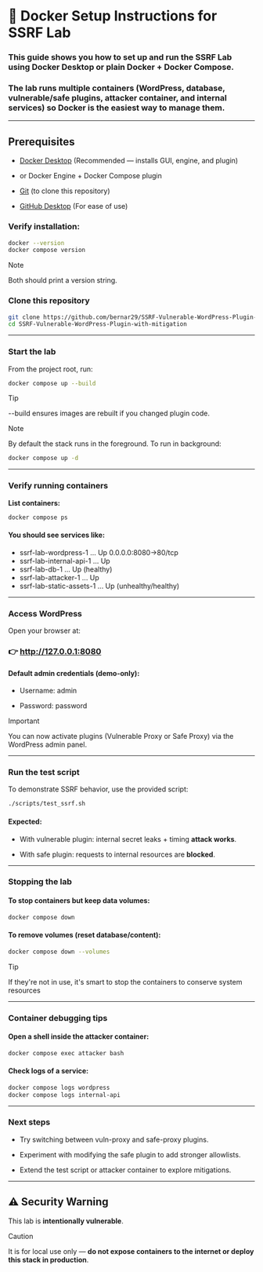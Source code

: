# 🐳 Docker Setup Instructions for SSRF Lab

### This guide shows you how to set up and run the SSRF Lab using Docker Desktop or plain Docker + Docker Compose.
### The lab runs multiple containers (WordPress, database, vulnerable/safe plugins, attacker container, and internal services) so Docker is the easiest way to manage them. 
---

## Prerequisites

- [Docker Desktop](https://www.docker.com/products/docker-desktop/) (Recommended — installs GUI, engine, and plugin)

- or Docker Engine + Docker Compose plugin

- [Git](https://git-scm.com/downloads) (to clone this repository)

- [GitHub Desktop](https://desktop.github.com/download/) (For ease of use)

### Verify installation:
```bash
docker --version
docker compose version
```

>[!NOTE]
> Both should print a version string.


### Clone this repository
```bash
git clone https://github.com/bernar29/SSRF-Vulnerable-WordPress-Plugin-with-mitigation.git
cd SSRF-Vulnerable-WordPress-Plugin-with-mitigation
```
---

### Start the lab

From the project root, run:
```bash
docker compose up --build
```
>[!TIP]
> --build ensures images are rebuilt if you changed plugin code.
>

>[!NOTE]
> By default the stack runs in the foreground. To run in background:
>  ```bash
>  docker compose up -d
> ```
---

### Verify running containers

**List containers:**
```bash
docker compose ps
```

#### You should see services like:

- ssrf-lab-wordpress-1      ...   Up   0.0.0.0:8080->80/tcp
- ssrf-lab-internal-api-1   ...   Up
- ssrf-lab-db-1             ...   Up (healthy)
- ssrf-lab-attacker-1       ...   Up
- ssrf-lab-static-assets-1  ...   Up (unhealthy/healthy)
---

### Access WordPress

Open your browser at:

### 👉 http://127.0.0.1:8080

#### Default admin credentials (demo-only):

- Username: admin

- Password: password

>[!IMPORTANT]
> You can now activate plugins (Vulnerable Proxy or Safe Proxy) via the WordPress admin panel.
>
---

### Run the test script

To demonstrate SSRF behavior, use the provided script:
```bash
./scripts/test_ssrf.sh
```

#### Expected:

- With vulnerable plugin: internal secret leaks + timing **attack works**.

- With safe plugin: requests to internal resources are **blocked**.
---

### Stopping the lab

#### To stop containers but keep data volumes:
```bash
docker compose down
```

#### To remove volumes (reset database/content):
```bash
docker compose down --volumes
```
>[!TIP]
> If they're not in use, it's smart to stop the containers to conserve system resources
>
---
### Container debugging tips

#### Open a shell inside the attacker container:
```bash
docker compose exec attacker bash
```

#### Check logs of a service:
```bash
docker compose logs wordpress
docker compose logs internal-api
```
---
### Next steps

- Try switching between vuln-proxy and safe-proxy plugins.

- Experiment with modifying the safe plugin to add stronger allowlists.

- Extend the test script or attacker container to explore mitigations.
---

## ⚠️ Security Warning

This lab is **intentionally vulnerable**.

>[!CAUTION]
> It is for local use only — **do not expose containers to the internet or deploy this stack in production**.
>


